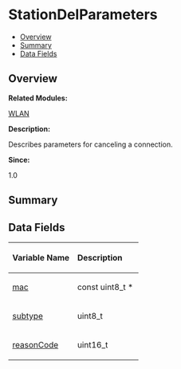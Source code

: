 # StationDelParameters<a name="ZH-CN_TOPIC_0000001054879572"></a>

-   [Overview](#section1539147886165636)
-   [Summary](#section269797512165636)
-   [Data Fields](#pub-attribs)

## **Overview**<a name="section1539147886165636"></a>

**Related Modules:**

[WLAN](WLAN.md)

**Description:**

Describes parameters for canceling a connection. 

**Since:**

1.0

## **Summary**<a name="section269797512165636"></a>

## Data Fields<a name="pub-attribs"></a>

<a name="table708901259165636"></a>
<table><thead align="left"><tr id="row1109630976165636"><th class="cellrowborder" valign="top" width="50%" id="mcps1.1.3.1.1"><p id="p1298136533165636"><a name="p1298136533165636"></a><a name="p1298136533165636"></a>Variable Name</p>
</th>
<th class="cellrowborder" valign="top" width="50%" id="mcps1.1.3.1.2"><p id="p953141436165636"><a name="p953141436165636"></a><a name="p953141436165636"></a>Description</p>
</th>
</tr>
</thead>
<tbody><tr id="row833083917165636"><td class="cellrowborder" valign="top" width="50%" headers="mcps1.1.3.1.1 "><p id="p471164518165636"><a name="p471164518165636"></a><a name="p471164518165636"></a><a href="WLAN.md#ga83cfa2d4899721ac3448d99ea5b0bef2">mac</a></p>
</td>
<td class="cellrowborder" valign="top" width="50%" headers="mcps1.1.3.1.2 "><p id="p1053032347165636"><a name="p1053032347165636"></a><a name="p1053032347165636"></a>const uint8_t * </p>
</td>
</tr>
<tr id="row2012560843165636"><td class="cellrowborder" valign="top" width="50%" headers="mcps1.1.3.1.1 "><p id="p1263539799165636"><a name="p1263539799165636"></a><a name="p1263539799165636"></a><a href="WLAN.md#gac649567339d882d98c5f4ba98bbb241e">subtype</a></p>
</td>
<td class="cellrowborder" valign="top" width="50%" headers="mcps1.1.3.1.2 "><p id="p294513093165636"><a name="p294513093165636"></a><a name="p294513093165636"></a>uint8_t </p>
</td>
</tr>
<tr id="row1691806030165636"><td class="cellrowborder" valign="top" width="50%" headers="mcps1.1.3.1.1 "><p id="p1698946361165636"><a name="p1698946361165636"></a><a name="p1698946361165636"></a><a href="WLAN.md#gaadcc8f71dfd7b2c5ecc072cceb5fa3bb">reasonCode</a></p>
</td>
<td class="cellrowborder" valign="top" width="50%" headers="mcps1.1.3.1.2 "><p id="p2090562421165636"><a name="p2090562421165636"></a><a name="p2090562421165636"></a>uint16_t </p>
</td>
</tr>
</tbody>
</table>


